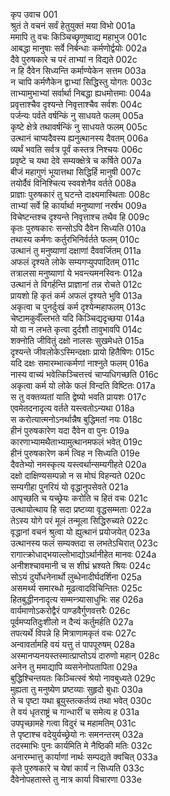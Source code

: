 कृप उवाच	001  
श्रुतं ते वचनं सर्वं हेतुयुक्तं मया विभो	001a  
ममापि तु वचः किञ्चिच्छृणुष्वाद्य महाभुज	001c  
आबद्धा मानुषाः सर्वे निर्बन्धाः कर्मणोर्द्वयोः	002a  
दैवे पुरुषकारे च परं ताभ्यां न विद्यते	002c  
न हि दैवेन सिध्यन्ति कर्माण्येकेन सत्तम	003a  
न चापि कर्मणैकेन द्वाभ्यां सिद्धिस्तु योगतः	003c  
ताभ्यामुभाभ्यां सर्वार्था निबद्धा ह्यधमोत्तमाः	004a  
प्रवृत्ताश्चैव दृश्यन्ते निवृत्ताश्चैव सर्वशः	004c  
पर्जन्यः पर्वते वर्षन्किं नु साधयते फलम्	005a  
कृष्टे क्षेत्रे तथावर्षन्किं नु साधयते फलम्	005c  
उत्थानं चाप्यदैवस्य ह्यनुत्थानस्य दैवतम्	006a  
व्यर्थं भवति सर्वत्र पूर्वं कस्तत्र निश्चयः	006c  
प्रवृष्टे च यथा देवे सम्यक्क्षेत्रे च कर्षिते	007a  
बीजं महागुणं भूयात्तथा सिद्धिर्हि मानुषी	007c  
तयोर्दैवं विनिश्चित्य स्ववशेनैव वर्तते	008a  
प्राज्ञाः पुरुषकारं तु घटन्ते दाक्ष्यमास्थिताः	008c  
ताभ्यां सर्वे हि कार्यार्था मनुष्याणां नरर्षभ	009a  
विचेष्टन्तश्च दृश्यन्ते निवृत्ताश्च तथैव हि	009c  
कृतः पुरुषकारः सन्सोऽपि दैवेन सिध्यति	010a  
तथास्य कर्मणः कर्तुरभिनिर्वर्तते फलम्	010c  
उत्थानं तु मनुष्याणां दक्षाणां दैववर्जितम्	011a  
अफलं दृश्यते लोके सम्यगप्युपपादितम्	011c  
तत्रालसा मनुष्याणां ये भवन्त्यमनस्विनः	012a  
उत्थानं ते विगर्हन्ति प्राज्ञानां तन्न रोचते	012c  
प्रायशो हि कृतं कर्म अफलं दृश्यते भुवि	013a  
अकृत्वा च पुनर्दुःखं कर्म दृश्येन्महाफलम्	013c  
चेष्टामकुर्वँल्लभते यदि किञ्चिद्यदृच्छया	014a  
यो वा न लभते कृत्वा दुर्दशौ तावुभावपि	014c  
शक्नोति जीवितुं दक्षो नालसः सुखमेधते	015a  
दृश्यन्ते जीवलोकेऽस्मिन्दक्षाः प्रायो हितैषिणः	015c  
यदि दक्षः समारम्भात्कर्मणां नाश्नुते फलम्	016a  
नास्य वाच्यं भवेत्किञ्चित्तत्त्वं चाप्यधिगच्छति	016c  
अकृत्वा कर्म यो लोके फलं विन्दति विष्टितः	017a  
स तु वक्तव्यतां याति द्वेष्यो भवति प्रायशः	017c  
एवमेतदनादृत्य वर्तते यस्त्वतोऽन्यथा	018a  
स करोत्यात्मनोऽनर्थान्नैष बुद्धिमतां नयः	018c  
हीनं पुरुषकारेण यदा दैवेन वा पुनः	019a  
कारणाभ्यामथैताभ्यामुत्थानमफलं भवेत्	019c  
हीनं पुरुषकारेण कर्म त्विह न सिध्यति	019e  
दैवतेभ्यो नमस्कृत्य यस्त्वर्थान्सम्यगीहते	020a  
दक्षो दाक्षिण्यसम्पन्नो न स मोघं विहन्यते	020c  
सम्यगीहा पुनरियं यो वृद्धानुपसेवते	021a  
आपृच्छति च यच्छ्रेयः करोति च हितं वचः	021c  
उत्थायोत्थाय हि सदा प्रष्टव्या वृद्धसम्मताः	022a  
तेऽस्य योगे परं मूलं तन्मूला सिद्धिरुच्यते	022c  
वृद्धानां वचनं श्रुत्वा यो ह्युत्थानं प्रयोजयेत्	023a  
उत्थानस्य फलं सम्यक्तदा स लभतेऽचिरात्	023c  
रागात्क्रोधाद्भयाल्लोभाद्योऽर्थानीहेत मानवः	024a  
अनीशश्चावमानी च स शीघ्रं भ्रश्यते श्रियः	024c  
सोऽयं दुर्योधनेनार्थो लुब्धेनादीर्घदर्शिना	025a  
असमर्थ्य समारब्धो मूढत्वादविचिन्तितः	025c  
हितबुद्धीननादृत्य सम्मन्त्र्यासाधुभिः सह	026a  
वार्यमाणोऽकरोद्वैरं पाण्डवैर्गुणवत्तरैः	026c  
पूर्वमप्यतिदुःशीलो न दैन्यं कर्तुमर्हति	027a  
तपत्यर्थे विपन्ने हि मित्राणामकृतं वचः	027c  
अन्वावर्तामहि वयं यत्तु तं पापपूरुषम्	028a  
अस्मानप्यनयस्तस्मात्प्राप्तोऽयं दारुणो महान्	028c  
अनेन तु ममाद्यापि व्यसनेनोपतापिता	029a  
बुद्धिश्चिन्तयतः किञ्चित्स्वं श्रेयो नावबुध्यते	029c  
मुह्यता तु मनुष्येण प्रष्टव्याः सुहृदो बुधाः	030a  
ते च पृष्टा यथा ब्रूयुस्तत्कर्तव्यं तथा भवेत्	030c  
ते वयं धृतराष्ट्रं च गान्धारीं च समेत्य ह	031a  
उपपृच्छामहे गत्वा विदुरं च महामतिम्	031c  
ते पृष्टाश्च वदेयुर्यच्छ्रेयो नः समनन्तरम्	032a  
तदस्माभिः पुनः कार्यमिति मे नैष्ठिकी मतिः	032c  
अनारम्भात्तु कार्याणां नार्थः सम्पद्यते क्वचित्	033a  
कृते पुरुषकारे च येषां कार्यं न सिध्यति	033c  
दैवेनोपहतास्ते तु नात्र कार्या विचारणा	033e  
